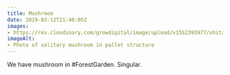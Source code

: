 ```yaml
---
title: Mushroom
date: 2019-03-12T21:40:05Z
images: 
- https://res.cloudinary.com/growdigital/image/upload/v1552393977/shitake-F48E2A01.jpg
imageAlt: 
- Photo of solitary mushroom in pallet structure
---
```


We have mushroom in #ForestGarden. Singular.
